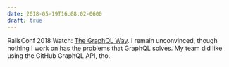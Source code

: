 ```yaml
---
date: 2018-05-19T16:08:02-0600
draft: true
---
```




RailsConf 2018 Watch: [The GraphQL Way](http://confreaks.tv/videos/railsconf2018-the-graphql-way-a-new-path-for-json-apis). I remain unconvinced, though nothing I work on has the problems that GraphQL solves. My team did like using the GitHub GraphQL API, tho.



